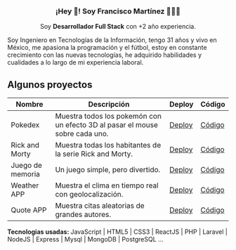 <p align="center" width="300">
   <h3 align="center">¡Hey 👋! Soy Francisco Martínez 👨🏻‍💻</h3>
</p>

<p align="center">Soy <strong>Desarrollador Full Stack</strong> con +2 año experiencia.</p>
<p>Soy Ingeniero en Tecnologías de la Información, tengo 31 años y vivo en México, me apasiona la programación y el fútbol, estoy en constante crecimiento con las nuevas tecnologías, he adquirido habilidades y cualidades a lo largo de mi experiencia laboral.</p>

## Algunos proyectos

<table>
  <thead>
    <tr>
      <th>Nombre</th>
      <th>Descripción</th>
      <th>Deploy</th>
      <th>Código</th>
    </tr>
  </thead>
  <tbody>
    <tr>
      <td>Pokedex</td>
      <td>Muestra todos los pokemón con un efecto 3D al pasar el mouse sobre cada uno.</td>
      <td><a href="https://pokedex-fcomtz.netlify.app/">Deploy</></td>
      <td><a href="https://github.com/martinez-fko/PokedexEffect3D">Código</></td>
    </tr>
    <tr>
      <td>Rick and Morty</td>
      <td>Muestra todas los habitantes de la serie Rick and Morty.</td>
      <td><a href="https://locationsrickandmorty-fcomtz.netlify.app/">Deploy</></td>
      <td><a href="https://github.com/martinez-fko/LocationsRickAndMorty">Código</></td>
    </tr>
     <tr>
      <td>Juego de memoria</td>
      <td>Un juego simple, pero divertido.</td>
      <td><a href="https://memorygame-fcomtz.netlify.app/">Deploy</></td>
      <td><a href="https://github.com/martinez-fko/memoryGame#readme">Código</></td>
    </tr>
     <tr>
      <td>Weather APP</td>
      <td>Muestra el clima en tiempo real con geolocalización.</td>
      <td><a href="https://weather-fcomtz.netlify.app/">Deploy</></td>
      <td><a href="https://github.com/martinez-fko/weatherApp">Código</></td>
     </tr>
     <tr>
      <td>Quote APP</td>
      <td>Muestra citas aleatorias de grandes autores.</td>
      <td><a href="https://quote-fcomtz.netlify.app/">Deploy</></td>
      <td><a href="https://github.com/martinez-fko/quoteApp">Código</></td>
     </tr>
  </tbody>
</table>


<p><strong>Tecnologias usadas: </strong> JavaScript | HTML5 | CSS3 | ReactJS | PHP | Laravel | NodeJS | Express | Mysql | MongoDB | PostgreSQL ...</p>
